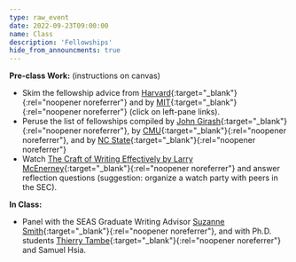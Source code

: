 ```yaml
---
type: raw_event
date: 2022-09-23T09:00:00
name: Class
description: 'Fellowships'
hide_from_announcments: true
---
```


**Pre-class Work:** (instructions on canvas)
* Skim the fellowship advice from [Harvard](https://gsas.harvard.edu/financial-support/fellowships){:target="_blank"}{:rel="noopener noreferrer"} and by [MIT](https://oge.mit.edu/finances/fellowships/fellowship-tips/){:target="_blank"}{:rel="noopener noreferrer"} (click on left-pane links).
* Peruse the list of fellowships compiled by [John Girash](https://wiki.harvard.edu/confluence/pages/viewpage.action?spaceKey=SEASDOCSOAP&title=List+of+external+fellowships){:target="_blank"}{:rel="noopener noreferrer"}, by [CMU](https://www.cs.cmu.edu/~gradfellowships/){:target="_blank"}{:rel="noopener noreferrer"}, and by [NC State](https://www.csc.ncsu.edu/dgp/fellowships.html){:target="_blank"}{:rel="noopener noreferrer"} 
* Watch [The Craft of Writing Effectively by Larry McEnerney](https://www.youtube.com/watch?v=vtIzMaLkCaM){:target="_blank"}{:rel="noopener noreferrer"} and answer reflection questions (suggestion: organize a watch party with peers in the SEC).

**In Class:**
* Panel with the SEAS Graduate Writing Advisor [Suzanne Smith](https://scholar.harvard.edu/suzannesmith/home){:target="_blank"}{:rel="noopener noreferrer"}, and with Ph.D. students [Thierry Tambe](https://scholar.harvard.edu/ttambe/home){:target="_blank"}{:rel="noopener noreferrer"} and Samuel Hsia.
